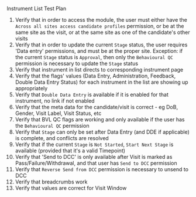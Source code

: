 Instrument List Test Plan

1. Verify that in order to access the module, the user must either have the `Across all sites access candidate profiles` permission, or be at the same site as the visit, or at the same site as one of the candidate's other visits
2. Verify that in order to update the current `Stage` status, the user requires 'Data entry' permissions, and must be at the proper site. Exception: if the current `Stage` status is `Approval`, then only the `Behavioural QC` permission is necessary to update the `Stage` status
3. Verify that instrument in list directs to corresponding instrument page
4. Verify that the flags' values (Data Entry, Administration, Feedback, Double Data Entry Status) for each instrument in the list are showing up appropriately
5. Verify that `Double Data Entry` is available if it is enabled for that instrument, no link if not enabled
6. Verify that the meta data for the candidate/visit is correct - eg DoB, Gender, Visit Label, Visit Status, etc
7. Verify that BVL QC flags are working and only available if the user has the `Behavioural QC` permission
8. Verify that `Stage` can only be set after Data Entry (and DDE if applicable) is complete, and conflicts are resolved
9. Verify that if the current `Stage` is `Not Started`, `Start Next Stage` is available (provided that it's a valid Timepoint)
10. Verify that 'Send to DCC' is only available after Visit is marked as Pass/Failure/Withdrawal, and that user has `Send to DCC` permission
11. Verify that `Reverse Send from DCC` permission is necessary to unsend to DCC
12. Verify that breadcrumbs work
13. Verify that values are correct for Visit Window
